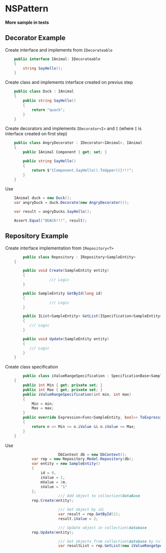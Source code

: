 # NSPattern
__More sample in tests__

Decorator Example
--------
Create interface and implements from ```IDecorateable```
```C#
	public interface IAnimal: IDecorateable
	{
		string SayHello();
	}
```

Create class and implements interface created on previus step
```C#
	public class Duck : IAnimal
	{
		public string SayHello()
		{
			return "quack";
		}
	}
```

Create decorators and implements ```IDecorator<I>``` and ```I``` (where ```I``` is interface created on first step)
```C#
	public class AngryDecorator : IDecorator<IAnimal>, IAnimal
	{
		public IAnimal Component { get; set; }

		public string SayHello()
		{
			return $"{Component.SayHello().ToUpper()}!!!";
		}
	}
```


Use
```C#
	IAnimal duck = new Duck();
	var angryDuck = duck.Decorate(new AngryDecorator());

	var result = angryDucks.SayHello();

	Assert.Equal("QUACK!!!", result);

```


Repository Example
--------
Create interface implementation from ```IRepository<T>```
```C#
		public class Repository : IRepository<SampleEntity>
    {

        public void Create(SampleEntity entity)
        {
					/// Logic 
        }

        public SampleEntity GetById(long id)
        {
					/// Logic 
        }

        public IList<SampleEntity> GetList(ISpecification<SampleEntity> specification, int offset, int count)
        {
           /// Logic
        }

        public void Update(SampleEntity entity)
        {
           /// Logic
        }
    }
```

Create class specification
```C#
		public class iValueRangeSpecification : SpecificationBase<SampleEntity>
    {
        public int Min { get; private set; }
        public int Max { get; private set; }
        public iValueRangeSpecification(int min, int max)
        {
            Min = min;
            Max = max;
        }
        public override Expression<Func<SampleEntity, bool>> ToExpression()
        {
            return n => Min <= n.iValue && n.iValue <= Max;
        }
    }
```


Use
```C#
						DbContext db = new DbContext();
            var rep = new Repository.Model.Repository(db);
            var entity = new SampleEntity()
            {
                id = 0,
                iValue = 1,
                mValue = 1m,
                sValue = "1"
            };
						/// Add object to collection\DataBase
            rep.Create(entity);

						/// Get object by id;
						var result = rep.GetById(1);
						result.iValue = 2;

						/// Update object in collection\database
            rep.Update(entity);

						/// Get objects from collection\database by rule
						var resultList = rep.GetList(new iValueRangeSpecification(2, 3), 0, 10);
```